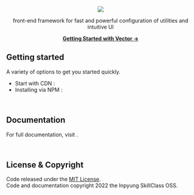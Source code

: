 <div align="center">
  <img src="{{ logo }}">
  
  <p>front-end framework for fast and powerful configuration of utilities and intuitive UI</p>
  <a href="{{ url }}"><strong>Getting Started with Vector  →</strong></a>
</div>


## Getting started
A variety of options to get you started quickly.
- Start with CDN : 
- Installing via NPM : 


<br>

## Documentation
For full documentation, visit []().

<br>

## License & Copyright
Code released under the [MIT License](https://github.com/SkillClass/Vector/blob/main/LICENSE).<br>
Code and documentation copyright 2022 the Inpyung SkillClass OSS.
